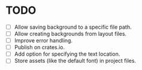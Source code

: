 # TODO
- [ ] Allow saving background to a specific file path.
- [ ] Allow creating backgrounds from layout files.
- [ ] Improve error handling.
- [ ] Publish on crates.io.
- [ ] Add option for specifying the text location.
- [ ] Store assets (like the default font) in project files.
